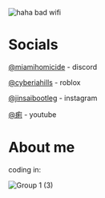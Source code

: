 ![haha bad wifi](https://i.pinimg.com/736x/95/e1/b5/95e1b5d72d0404485624954fa8b4fd3f.jpg)


# Socials
[@miamihomicide](https://discordapp.com/users/957499162033811487) - discord

[@cyberiahills](https://www.roblox.com/users/4666088653/profile) - roblox

[@jinsaibootleg](https://www.instagram.com/jinsaibootleg/) - instagram

[@痢](https://www.youtube.com/@痢) - youtube


# About me
coding in:




![Group 1 (3)](https://github.com/heistrunsyou/heistrunsyou/assets/154766120/54f1dab0-9d11-43b9-9c02-9a2a38a5abc2)

